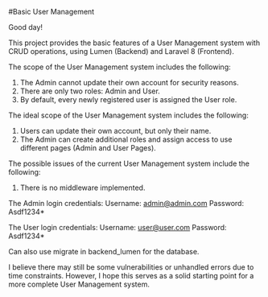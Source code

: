 #Basic User Management

Good day!

This project provides the basic features of a User Management system with CRUD operations, using Lumen (Backend) and Laravel 8 (Frontend).

The scope of the User Management system includes the following:
1. The Admin cannot update their own account for security reasons.
2. There are only two roles: Admin and User.
3. By default, every newly registered user is assigned the User role.

The ideal scope of the User Management system includes the following:
1. Users can update their own account, but only their name.
2. The Admin can create additional roles and assign access to use different pages (Admin and User Pages).

The possible issues of the current User Management system include the following:
1. There is no middleware implemented.

The Admin login credentials:
Username: admin@admin.com
Password: Asdf1234*

The User login credentials:
Username: user@user.com
Password: Asdf1234*

Can also use migrate in backend_lumen for the database.

I believe there may still be some vulnerabilities or unhandled errors due to time constraints. 
However, I hope this serves as a solid starting point for a more complete User Management system.
